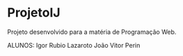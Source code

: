 # ProjetoIJ
Projeto desenvolvido para a matéria de Programação Web.

ALUNOS:
Igor Rubio Lazaroto
João Vitor Perin

